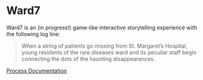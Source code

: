 # Ward7
Ward7 is an (in progress!) game-like interactive storytelling experience with the following log line:
>When a string of patients go missing from St. Margaret’s Hospital, young residents of the rare diseases ward and its peculiar staff begin connecting the dots of the haunting disappearances.

[Process Documentation](./Process/)